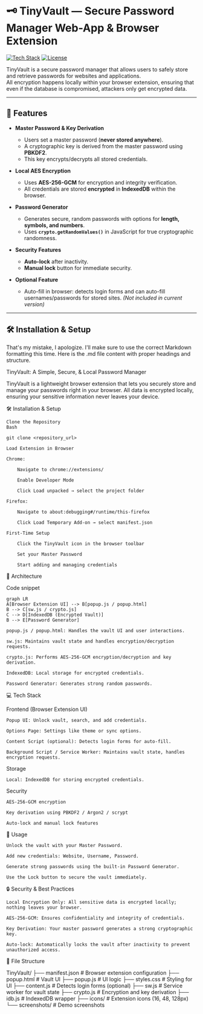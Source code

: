 # 🗝️ TinyVault — Secure Password Manager Web-App & Browser Extension

[![Tech Stack](https://img.shields.io/badge/Tech-JavaScript%2C%20HTML%2C%20CSS-blue)](https://developer.mozilla.org/) 
[![License](https://img.shields.io/badge/License-MIT-green)](LICENSE)

TinyVault is a secure password manager that allows users to safely store and retrieve passwords for websites and applications.  
All encryption happens locally within your browser extension, ensuring that even if the database is compromised, attackers only get encrypted data.

---

## 🌟 Features

- **Master Password & Key Derivation**
  - Users set a master password (**never stored anywhere**).  
  - A cryptographic key is derived from the master password using **PBKDF2**.  
  - This key encrypts/decrypts all stored credentials.

- **Local AES Encryption**
  - Uses **AES-256-GCM** for encryption and integrity verification.  
  - All credentials are stored **encrypted** in **IndexedDB** within the browser.

- **Password Generator**
  - Generates secure, random passwords with options for **length, symbols, and numbers**.  
  - Uses **`crypto.getRandomValues()`** in JavaScript for true cryptographic randomness.

- **Security Features**
  - **Auto-lock** after inactivity.  
  - **Manual lock** button for immediate security.

- **Optional Feature**
  - Auto-fill in browser: detects login forms and can auto-fill usernames/passwords for stored sites. *(Not included in current version)*  

---
 


## 🛠 Installation & Setup

  That's my mistake, I apologize. I'll make sure to use the correct Markdown formatting this time. Here is the .md file content with proper headings and structure.

TinyVault: A Simple, Secure, & Local Password Manager

TinyVault is a lightweight browser extension that lets you securely store and manage your passwords right in your browser. All data is encrypted locally, ensuring your sensitive information never leaves your device.

🛠 Installation & Setup

    Clone the Repository
    Bash

    git clone <repository_url>

    Load Extension in Browser

    Chrome:

        Navigate to chrome://extensions/

        Enable Developer Mode

        Click Load unpacked → select the project folder

    Firefox:

        Navigate to about:debugging#/runtime/this-firefox

        Click Load Temporary Add-on → select manifest.json

    First-Time Setup

        Click the TinyVault icon in the browser toolbar

        Set your Master Password

        Start adding and managing credentials

🧩 Architecture

Code snippet

    graph LR
    A[Browser Extension UI] --> B[popup.js / popup.html]
    B --> C[sw.js / crypto.js]
    C --> D[IndexedDB (Encrypted Vault)]
    B --> E[Password Generator]

    popup.js / popup.html: Handles the vault UI and user interactions.

    sw.js: Maintains vault state and handles encryption/decryption requests.

    crypto.js: Performs AES-256-GCM encryption/decryption and key derivation.

    IndexedDB: Local storage for encrypted credentials.

    Password Generator: Generates strong random passwords.

💻 Tech Stack

Frontend (Browser Extension UI)

    Popup UI: Unlock vault, search, and add credentials.

    Options Page: Settings like theme or sync options.

    Content Script (optional): Detects login forms for auto-fill.

    Background Script / Service Worker: Maintains vault state, handles encryption requests.

Storage

    Local: IndexedDB for storing encrypted credentials.

Security

    AES-256-GCM encryption

    Key derivation using PBKDF2 / Argon2 / scrypt

    Auto-lock and manual lock features

🚀 Usage

    Unlock the vault with your Master Password.

    Add new credentials: Website, Username, Password.

    Generate strong passwords using the built-in Password Generator.

    Use the Lock button to secure the vault immediately.

🔒 Security & Best Practices

    Local Encryption Only: All sensitive data is encrypted locally; nothing leaves your browser.

    AES-256-GCM: Ensures confidentiality and integrity of credentials.

    Key Derivation: Your master password generates a strong cryptographic key.

    Auto-lock: Automatically locks the vault after inactivity to prevent unauthorized access.

📂 File Structure

TinyVault/
├── manifest.json         # Browser extension configuration
├── popup.html            # Vault UI
├── popup.js              # UI logic
├── styles.css            # Styling for UI
├── content.js            # Detects login forms (optional)
├── sw.js                 # Service worker for vault state
├── crypto.js             # Encryption and key derivation
├── idb.js                # IndexedDB wrapper
├── icons/                # Extension icons (16, 48, 128px)
└── screenshots/          # Demo screenshots

